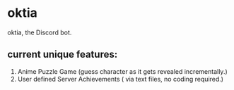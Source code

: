# oktia
oktia, the Discord bot.

## current unique features:
1. Anime Puzzle Game (guess character as it gets revealed incrementally.)
2. User defined Server Achievements ( via text files, no coding required.)